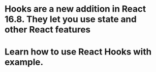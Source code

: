 # Hooks are a new addition in React 16.8. They let you use state and other React features
# Learn how to use React Hooks with example.